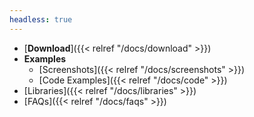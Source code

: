 ```yaml
---
headless: true
---
```


- [**Download**]({{< relref "/docs/download" >}})
- **Examples**
  - [Screenshots]({{< relref "/docs/screenshots" >}})
  - [Code Examples]({{< relref "/docs/code" >}})
- [Libraries]({{< relref "/docs/libraries" >}})
- [FAQs]({{< relref "/docs/faqs" >}})
<br />
